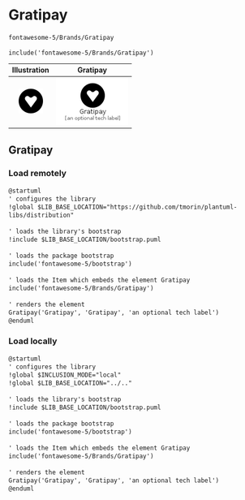 # Gratipay


```text
fontawesome-5/Brands/Gratipay
```

```text
include('fontawesome-5/Brands/Gratipay')
```



| Illustration | Gratipay |
| :---: | :---: |
| ![illustration for Illustration](../../fontawesome-5/Brands/Gratipay.png) | ![illustration for Gratipay](../../fontawesome-5/Brands/Gratipay.Local.png) |




## Gratipay

### Load remotely
```plantuml
@startuml
' configures the library
!global $LIB_BASE_LOCATION="https://github.com/tmorin/plantuml-libs/distribution"

' loads the library's bootstrap
!include $LIB_BASE_LOCATION/bootstrap.puml

' loads the package bootstrap
include('fontawesome-5/bootstrap')

' loads the Item which embeds the element Gratipay
include('fontawesome-5/Brands/Gratipay')

' renders the element
Gratipay('Gratipay', 'Gratipay', 'an optional tech label')
@enduml
```

### Load locally
```plantuml
@startuml
' configures the library
!global $INCLUSION_MODE="local"
!global $LIB_BASE_LOCATION="../.."

' loads the library's bootstrap
!include $LIB_BASE_LOCATION/bootstrap.puml

' loads the package bootstrap
include('fontawesome-5/bootstrap')

' loads the Item which embeds the element Gratipay
include('fontawesome-5/Brands/Gratipay')

' renders the element
Gratipay('Gratipay', 'Gratipay', 'an optional tech label')
@enduml
```


